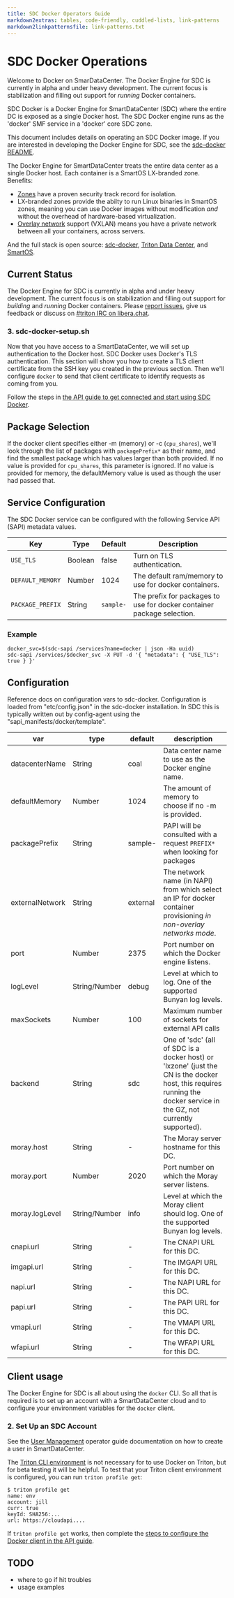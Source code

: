 ```yaml
---
title: SDC Docker Operators Guide
markdown2extras: tables, code-friendly, cuddled-lists, link-patterns
markdown2linkpatternsfile: link-patterns.txt
---
```


# SDC Docker Operations

Welcome to Docker on SmarDataCenter. The Docker Engine for SDC is currently in
alpha and under heavy development. The current focus is stabilization and
filling out support for *running* Docker containers.

SDC Docker is a Docker Engine for SmartDataCenter (SDC) where the entire DC is
exposed as a single Docker host. The SDC Docker engine runs as the 'docker' SMF
service in a 'docker' core SDC zone.

This document includes details on operating an SDC Docker image. If you are interested in developing
the Docker Engine for SDC, see the [sdc-docker README](https://github.com/TritonDataCenter/sdc-docker/blob/master/README.md).

The Docker Engine for SmartDataCenter treats the entire data center as
a single Docker host. Each container is a SmartOS LX-branded zone. Benefits:

- [Zones](http://en.wikipedia.org/wiki/Solaris_Containers) have a
  proven security track record for isolation.
- LX-branded zones provide the abilty to run Linux binaries in SmartOS
  zones, meaning you can use Docker images without modification *and*
  without the overhead of hardware-based virtualization.
- [Overlay network](http://en.wikipedia.org/wiki/Overlay_network)
  support (VXLAN) means you have a private network between all your containers,
  across servers.

And the full stack is open source: [sdc-docker](https://github.com/TritonDataCenter/sdc-docker),
[Triton Data Center](https://github.com/TritonDataCenter/triton),
and [SmartOS](https://github.com/TritonDataCenter/smartos-live).

## Current Status

The Docker Engine for SDC is currently in alpha and under heavy development.
The current focus is on stabilization and filling out support for *building* and
*running* Docker containers.
Please [report issues](https://github.com/TritonDataCenter/sdc-docker/issues),
give us feedback or discuss on [#triton IRC on libera.chat](irc://libera.chat/#triton).

### 3. sdc-docker-setup.sh

Now that you have access to a SmartDataCenter, we will set up authentication
to the Docker host. SDC Docker uses Docker's TLS authentication. This section
will show you how to create a TLS client certificate from the SSH key you
created in the previous section. Then we'll configure `docker` to send that
client certificate to identify requests as coming from you.

Follow the steps in [the API guide to get connected and start using SDC Docker](../api/README.md).

## Package Selection

If the docker client specifies either -m (memory) or -c (`cpu_shares`), we'll
look through the list of packages with `packagePrefix*` as their name, and find
the smallest package which has values larger than both provided. If no value is
provided for `cpu_shares`, this parameter is ignored. If no value is provided
for memory, the defaultMemory value is used as though the user had passed that.

## Service Configuration

The SDC Docker service can be configured with the following Service API
(SAPI) metadata values.

| Key              | Type    | Default   | Description                                                            |
| ---------------- | ------- | --------- | ---------------------------------------------------------------------- |
| `USE_TLS`        | Boolean | false     | Turn on TLS authentication.                                            |
| `DEFAULT_MEMORY` | Number  | 1024      | The default ram/memory to use for docker containers.                   |
| `PACKAGE_PREFIX` | String  | `sample-` | The prefix for packages to use for docker container package selection. |

### Example

    docker_svc=$(sdc-sapi /services?name=docker | json -Ha uuid)
    sdc-sapi /services/$docker_svc -X PUT -d '{ "metadata": { "USE_TLS": true } }'

## Configuration

Reference docs on configuration vars to sdc-docker. Configuration is loaded
from "etc/config.json" in the sdc-docker installation. In SDC this is
typically written out by config-agent using the
"sapi_manifests/docker/template".

| var | type | default | description |
| --- | ---- | ------- | ----------- |
| datacenterName  | String        | coal     | Data center name to use as the Docker engine name. |
| defaultMemory   | Number        | 1024     | The amount of memory to choose if no -m is provided. |
| packagePrefix   | String        | sample-  | PAPI will be consulted with a request `PREFIX*` when looking for packages |
| externalNetwork | String        | external | The network name (in NAPI) from which select an IP for docker container provisioning *in non-overlay networks mode*. |
| port            | Number        | 2375     | Port number on which the Docker engine listens. |
| logLevel        | String/Number | debug    | Level at which to log. One of the supported Bunyan log levels. |
| maxSockets      | Number        | 100      | Maximum number of sockets for external API calls |
| backend         | String        | sdc      | One of 'sdc' (all of SDC is a docker host) or 'lxzone' (just the CN is the docker host, this requires running the docker service in the GZ, not currently supported). |
| moray.host      | String        | -        | The Moray server hostname for this DC. |
| moray.port      | Number        | 2020     | Port number on which the Moray server listens. |
| moray.logLevel  | String/Number | info     | Level at which the Moray client should log. One of the supported Bunyan log levels. |
| cnapi.url       | String        | -        | The CNAPI URL for this DC. |
| imgapi.url      | String        | -        | The IMGAPI URL for this DC. |
| napi.url        | String        | -        | The NAPI URL for this DC. |
| papi.url        | String        | -        | The PAPI URL for this DC. |
| vmapi.url       | String        | -        | The VMAPI URL for this DC. |
| wfapi.url       | String        | -        | The WFAPI URL for this DC. |

## Client usage

The Docker Engine for SDC is all about using the `docker` CLI. So all that is
required is to set up an account with a SmartDataCenter cloud and to configure
your environment variables for the `docker` client.

### 2. Set Up an SDC Account

See the [User Management](https://docs.tritondatacenter.com/private-cloud/users) operator guide documentation on how to create a user in SmartDataCenter.

The [Triton CLI environment](https://apidocs.tritondatacenter.com/cloudapi/#getting-started) is not necessary for to use Docker on Triton,
but for beta testing it will be helpful. To test that your
Triton client environment is configured, you can run `triton profile get`:

    $ triton profile get
    name: env
    account: jill
    curr: true
    keyId: SHA256:...
    url: https://cloudapi....

If `triton profile get` works, then complete the [steps to configure the Docker client in the API guide](../api/).

## TODO

- where to go if hit troubles
- usage examples
